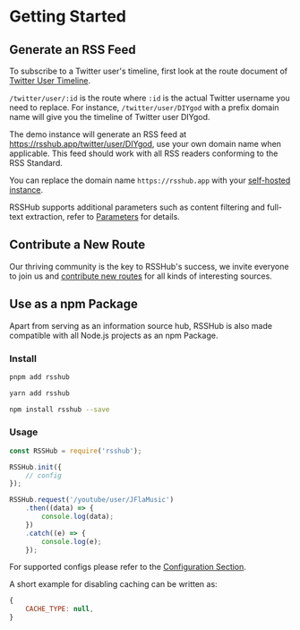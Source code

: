 # Getting Started

## Generate an RSS Feed

To subscribe to a Twitter user's timeline, first look at the route document of [Twitter User Timeline](en/social-media.html#twitter-user-timeline).

`/twitter/user/:id` is the route where `:id` is the actual Twitter username you need to replace. For instance, `/twitter/user/DIYgod` with a prefix domain name will give you the timeline of Twitter user DIYgod.

The demo instance will generate an RSS feed at <https://rsshub.app/twitter/user/DIYgod>, use your own domain name when applicable. This feed should work with all RSS readers conforming to the RSS Standard.

You can replace the domain name `https://rsshub.app` with your [self-hosted instance](/en/install/).

RSSHub supports additional parameters such as content filtering and full-text extraction, refer to [Parameters](/en/parameter.html) for details.

## Contribute a New Route

Our thriving community is the key to RSSHub's success, we invite everyone to join us and [contribute new routes](/en/joinus/quick-start.html) for all kinds of interesting sources.

## Use as a npm Package

Apart from serving as an information source hub, RSSHub is also made compatible with all Node.js projects as an npm Package.

### Install

<code-group>
<code-block title="pnpm" active>

```bash
pnpm add rsshub
```

</code-block>
<code-block title="yarnv1">

```bash
yarn add rsshub
```

</code-block>
<code-block title="npm">

```bash
npm install rsshub --save
```

</code-block>
</code-group>

### Usage

```js
const RSSHub = require('rsshub');

RSSHub.init({
    // config
});

RSSHub.request('/youtube/user/JFlaMusic')
    .then((data) => {
        console.log(data);
    })
    .catch((e) => {
        console.log(e);
    });
```

For supported configs please refer to the [Configuration Section](/en/install/#configuration-3).

A short example for disabling caching can be written as:

```js
{
    CACHE_TYPE: null,
}
```
